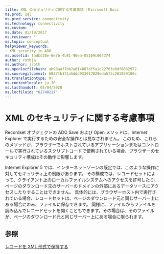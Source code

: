 ```yaml
---
title: XML のセキュリティに関する考慮事項 |Microsoft Docs
ms.prod: sql
ms.prod_service: connectivity
ms.technology: connectivity
ms.custom: ''
ms.date: 01/19/2017
ms.reviewer: ''
ms.topic: conceptual
helpviewer_keywords:
- XML security in ADO
ms.assetid: fadbd38e-6e7b-4b81-96ea-85169c664374
author: rothja
ms.author: jroth
ms.openlocfilehash: ab98aaf7bb2a0f4887df5a1c2276fe0df8862972
ms.sourcegitcommit: 6037fb1f1a5ddd933017029eda5f5c281939100c
ms.translationtype: MT
ms.contentlocale: ja-JP
ms.lasthandoff: 05/04/2020
ms.locfileid: "82748217"
---
```

# <a name="xml-security-considerations"></a>XML のセキュリティに関する考慮事項
Recordset オブジェクトの ADO Save および Open メソッドは、Internet Explorer で実行するための安全な操作とは見なされません。 このため、これらのメソッドが、ブラウザーでホストされているアプリケーションまたはコントロールで実行されているスクリプトコードで使用されている場合、ブラウザーのセキュリティ構成はその動作に影響します。  
  
 Internet Explorer 5 では、インターネットゾーンの既定では、このような操作に対してセキュリティ上の制限があります。 その構成では、レコードセットによって、クライアント上のローカルファイルシステムへのアクセスを許可したり、ページのダウンロード元のサーバーのドメインの外部にあるデータソースにアクセスしたりすることはできません。 具体的には、ブラウザーホスト内で実行されている場合、レコードセットは、ページのダウンロード元と同じサーバー上にある場合にのみ、ファイルに保存できます。 同様に、ファイルからファイルを読み込んでレコードセットを開くこともできます。その場合は、そのファイルが、ページのダウンロード元と同じサーバー上にある場合に限られます。  
  
## <a name="see-also"></a>参照  
 [レコードを XML 形式で保持する](../../../ado/guide/data/persisting-records-in-xml-format.md)
